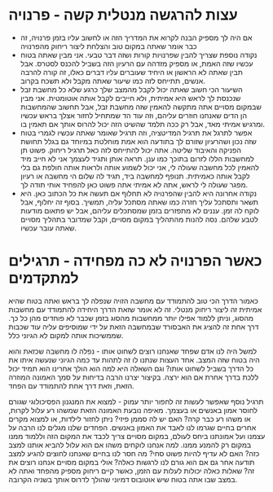 עצות להרגשה מנטלית קשה - פרנויה
=============================
- אם היה לך מספיק הבנה לקרוא את המדריך הזה או לחשוב עליו בזמן פרנויה, זה כבר אומר שאתה במקום טוב והצלחת ליצור ריחוק מהפרנויה
- נקודה נוספת שצריך להבין שפרנויות קורות ושזה דבר טבעי. אני מבין שאתה בטוח עכשיו שזה האמת, או מספיק מזדהה עם הרעיון הזה בשביל להכנס לסטרס.
אבל תבין שאתה לא הראשון או היחיד שעוברים עליו דברים כאלו, זה קורה להרבה אנשים, תתייחס לזה כמו שיעור שאתה מקבל ולא תשכח בקרוב. 
- השיעור הכי חשוב שאתה יכול לקבל מהמצב שלך כרגע שלא כל מחשבת זבל שנכנסת לך לראש היא אמיתית, ולא חייבים לקבל אותה אוטומטית. 
 אני מבין שבמקום מסויים אתה מתקשה להאמין שזה מחשבת זבל, אבל תחשוב שהמחשבות הן הדים שאנחנו חוזרים עליהם, 
 וזה עוד הד שמתחיל לחזור אצלך בראש עכשיו ומרגיש אמיתי מאד, אבל רק ככה תלמד שהשיט הזה יכול להרוס אותך אם תאמין בו. 
 - אפשר לתרגל את תרגיל המדיטציה, וזה תרגיל שאומר שאתה עכשיו לגמרי בטוח שזה נכון ושהרעיון שזורם לך בתודעה הוא אמת מוחלטת
 במיוחד גם בגלל תחושת הפניקה והאיבוד שליטה. אתה יכול להתייחס לזה כאל תרגיל ריחוק. פשוט תן למחשבות הללו לזרום בתוכך כמו ענן. 
 תראה אותן ותגיד לעצמך אני לא חייב מיד להאמין לכל מחשבה שעולה לי, אני יכול לשמוע אותה ולראות אותה חולפת גם בלי לקבל אותה כאמיתית. תנופף
 למחשבה ביד, תגיד לה שלום הי מחשבה או רעיון מפגר שעולה לי לראש, אתה לא אמיתי אתה פשוט כאן להפחיד אותי תודה לך. 
 - נקודה אחרונה היא להבין שהפרנויה לא תחלוף אם תעשה את כל הכתוב כאן. היא תשאר ותסתכל עליך חזרה כמו שאתה מסתכל עליה, תמשיך. בסוף זה 
 יחלוף, אבל לוקח לה זמן. עננים לא מתפזרים בזמן שמסתכלים עליהם, אבל יש פתאום מודעות לטבע שלהם. נסה להנות מהתהליך במקום מסויים, וקבל
 שמדובר בתהליך מסויים שאתה עובר עכשיו. 
 
כאשר הפרנויה לא כה מפחידה - תרגילים למתקדמים
 =============================
 
 כאמור הדרך הכי טוב להתמודד עם מחשבה הזויה שנפלה לך בראש ואתה בטוח שהיא אמיתית זה ליצור ריחוק מנטלי. זה לא אומר
 שזאת הדרך היחידה להתמודד עם מחשבות מהסוג, וניתן ללמוד אפילו יותר ממחשבות מהסוג בזמן שכבר לא פוחדים מהן כל כך. 
 דרך אחת זה להציג את האבסורד שבמחשבה הזאת על ידי שמוסיפים עליה עוד שכבות
 שממשיכות אותה למקום לא הגיוני כלל. 
 
 למשל היה לנו אדם שפחד שאנחנו רוצים לשחוט אותו - נפלה לו מחשבה שכזאת והוא היה בטוח שזה המצב. אחד העצות שנתנו לו 
 זה לתהות עד כמה הגיוני שנעשה איתו את כל הדרך בשביל לשחוט אותו? וגם השאלה היא למה הוא הולך אחרינו הוא תמיד יכול ללכת 
 בדרך אחרת אם הוא ירצה. בקיצור יצרנו הרבה בדיחות על סמך האמונה המוזרה הזאת, וזאת דרך אחת להתמודד עם הפחד.
 
 תרגיל נוסף שאפשר לעשות זה לחפור יותר עמוק - למצוא את המנגנון הפסיכולוגי שגורם לחוסר אמון באנשים או בעצמך. מאיפה 
 נובעת האמונה הזאת שמשהו רע עלול לקרות, או משהו רע כבר קרה? האם יש לה סממן פיזי? ניתן לחזור לילדות, או למצוא מקרים
 אחרים בחיים שגרמו לנו לאבד את האמון באנשים. הפחדים שלנו מגלים לנו הרבה על עצמנו ועל אמונתנו ביחס לעולם, במקום מסויים
 צריך לכבד את המקום הזה וללמוד ממנו במקום רק להמנע ממנו. למה אנחנו לוקחים משהו אם הוא עלול להביא אותנו למצב כזה? האם 
 לא עדיף להיות פשוט סחי? מה חסר לנו בחיים שאנחנו לחוצים להגיע למצב תודעה אחר גם אם הוא גורם לנו לרגשות כאלה? אולי 
 במקום מסויים אנחנו רוצים את זה? שאלות כאלה יכולות לעלות עם הזמן, כאשר קיים ריחוק מספיק מהפחד ואתה לא במצב שבו אתה בטוח
 שיש אוטובוס דמיוני שהולך לדרוס אותך בשניה הקרובה. 
